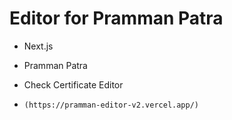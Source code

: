 # Editor for Pramman Patra

- Next.js
- Pramman Patra


- Check Certificate Editor
- ``` (https://pramman-editor-v2.vercel.app/) ```
